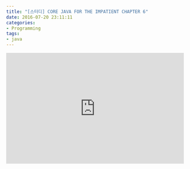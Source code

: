 ```yaml
---
title: "[스터디] CORE JAVA FOR THE IMPATIENT CHAPTER 6"
date: 2016-07-20 23:11:11
categories:
- Programming
tags:
- java
---
```


<iframe src="https://docs.google.com/presentation/d/1dhICi__OV6PC0DB7TNXCks7OVka9m6ByKZISqwZZHos/embed?start=false&loop=false&delayms=3000" frameborder="0" width="480" height="299" allowfullscreen="true" mozallowfullscreen="true" webkitallowfullscreen="true"></iframe>